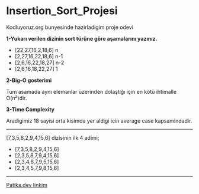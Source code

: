# Insertion_Sort_Projesi
Kodluyoruz.org bunyesinde hazirladigim proje odevi

**1-Yukarı verilen dizinin sort türüne göre aşamalarını yazınız.**

- [22,27,16,2,18,6]  n
- [2,27,16,22,18,6]  n-1
- [2,6,16,22,18,27]  n-2
- [2,6,16,18,22,27]  1

**2-Big-O gosterimi**

Tum asamada aynı elemanlar üzerinden dolaştığı için en kötü ihtimalle O(n²)dir.

**3-Time Complexity**

Aradigimiz 18 sayisi orta kisimda yer aldigi icin average case kapsamindadir.

--------
[7,3,5,8,2,9,4,15,6] dizisinin ilk 4 adimi;

- [7,3,5,8,2,9,4,15,6]
- [2,3,5,8,7,9,4,15,6]
- [2,3,4,8,7,9,5,15,6]
- [2,3,4,5,7,9,8,15,6]

--------
 [Patika.dev linkim]([www.patika.dev](https://app.patika.dev/gunestalay))